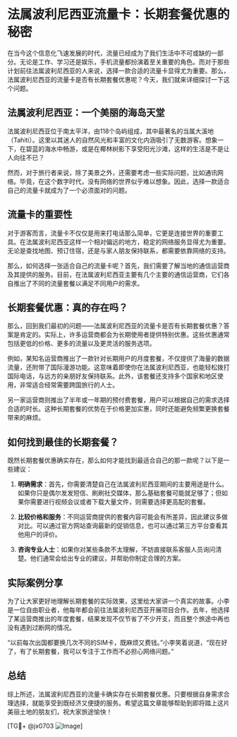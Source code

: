 # 法属波利尼西亚流量卡：长期套餐优惠的秘密

在当今这个信息化飞速发展的时代，流量已经成为了我们生活中不可或缺的一部分。无论是工作、学习还是娱乐，手机流量都扮演着至关重要的角色。而对于那些计划前往法属波利尼西亚的人来说，选择一款合适的流量卡显得尤为重要。那么，法属波利尼西亚的流量卡是否有长期套餐优惠呢？今天，我们就来详细探讨一下这个问题。

## 法属波利尼西亚：一个美丽的海岛天堂

法属波利尼西亚位于南太平洋，由118个岛屿组成，其中最著名的当属大溪地（Tahiti）。这里以其迷人的自然风光和丰富的文化内涵吸引了无数游客。想象一下，在碧蓝的海水中畅游，或是在椰林树影下享受阳光沙滩，这样的生活是不是让人向往不已？

然而，对于旅行者来说，除了美景之外，还需要考虑一些实际问题，比如通讯网络。毕竟，在这个数字时代，没有网络的世界似乎难以想象。因此，选择一款适合自己的流量卡就成为了一个必须面对的问题。

## 流量卡的重要性

对于游客而言，流量卡不仅仅是用来打电话那么简单，它更是连接世界的重要工具。在法属波利尼西亚这样一个相对偏远的地方，稳定的网络服务显得尤为重要。无论是查找地图、预订住宿，还是与家人朋友保持联系，都需要依靠网络的支持。

那么，如何选择一张适合自己的流量卡呢？首先，我们需要了解当地的通信运营商及其提供的服务。目前，在法属波利尼西亚主要有几个主要的通信运营商，它们各自推出了不同的流量套餐以满足不同用户的需求。

## 长期套餐优惠：真的存在吗？

那么，回到我们最初的问题——法属波利尼西亚的流量卡是否有长期套餐优惠？答案是肯定的。实际上，许多运营商都会为长期使用者提供特别优惠。这些优惠通常包括更低的价格、更多的流量以及更灵活的服务选项。

例如，某知名运营商推出了一款针对长期用户的月度套餐，不仅提供了海量的数据流量，还附带了国际漫游功能。这意味着即使你在法属波利尼西亚，也能轻松拨打国际电话，与远方的亲朋好友保持联系。此外，该套餐还支持多个国家和地区使用，非常适合经常需要跨国旅行的人士。

另一家运营商则推出了半年或一年期的预付费套餐，用户可以根据自己的需求选择合适的时长。这种长期套餐的优势在于价格更加实惠，同时还能避免频繁更换套餐带来的麻烦。

## 如何找到最佳的长期套餐？

既然长期套餐优惠确实存在，那么如何才能找到最适合自己的那一款呢？以下是一些建议：

1. **明确需求**：首先，你需要清楚自己在法属波利尼西亚期间的主要用途是什么。如果你只是偶尔发发短信、刷刷社交媒体，那么基础套餐可能就足够了；但如果你需要进行视频会议或者下载大量文件，则需要选择更高配的套餐。

2. **比较价格和服务**：不同运营商提供的套餐内容可能会有所差异，因此建议多做对比。可以通过官方网站查询最新的促销信息，也可以通过第三方平台查看其他用户的评价。

3. **咨询专业人士**：如果你对某些条款不太理解，不妨直接联系客服人员询问清楚。他们通常会给出专业的建议，并帮助你制定合理的方案。

## 实际案例分享

为了让大家更好地理解长期套餐的实际效果，这里给大家讲一个真实的故事。小李是一位自由职业者，他每年都会前往法属波利尼西亚开展项目合作。去年，他选择了某运营商推出的年度套餐，结果发现不仅节省了不少开支，而且整个旅途中再也没有遇到过断网的情况。

“以前每次出国都要换几次不同的SIM卡，既麻烦又费钱。”小李笑着说道，“现在好了，有了长期套餐，我可以专注于工作而不必担心网络问题。”

## 总结

综上所述，法属波利尼西亚的流量卡确实存在长期套餐优惠。只要根据自身需求合理选择，就能享受到既经济又便捷的服务。希望这篇文章能够帮助到即将踏上这片美丽土地的朋友们，祝大家旅途愉快！

[TG💪+ @jx0703 ![Image](https://github.com/user-attachments/assets/dbca1d08-cadb-493c-b0ec-ad6f7a83f270)]